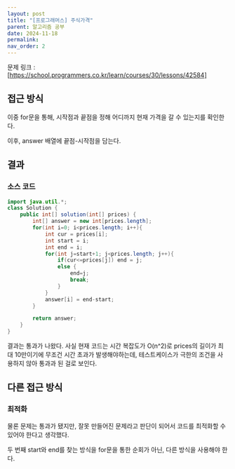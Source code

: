 ```yaml
---
layout: post
title: "[프로그래머스] 주식가격"
parent: 알고리즘 공부
date: 2024-11-18
permalink:
nav_order: 2
---
```


문제 링크 : [https://school.programmers.co.kr/learn/courses/30/lessons/42584]

## 접근 방식

이중 for문을 통해, 시작점과 끝점을 정해 어디까지 현재 가격을 갈 수 있는지를 확인한다.

이후, answer 배열에 끝점-시작점을 담는다.

## 결과

### 소스 코드

```java
import java.util.*;
class Solution {
    public int[] solution(int[] prices) {
        int[] answer = new int[prices.length];
        for(int i=0; i<prices.length; i++){
            int cur = prices[i];
            int start = i;
            int end = i;
            for(int j=start+1; j<prices.length; j++){
                if(cur<=prices[j]) end = j;
                else {
                    end=j;
                    break;
                }
            }
            answer[i] = end-start;
        }

        return answer;
    }
}
```

결과는 통과가 나왔다. 사실 현재 코드는 시간 복잡도가 O(n^2)로 prices의 길이가 최대 10만이기에 무조건 시간 초과가 발생해야하는데, 테스트케이스가 극한의 조건을 사용하지 않아 통과과 된 걸로 보인다.

## 다른 접근 방식

### 최적화

물론 문제는 통과가 됐지만, 잘못 만들어진 문제라고 판단이 되어서 코드를 최적화할 수 있어야 한다고 생각했다.

두 번째 start와 end를 찾는 방식을 for문을 통한 순회가 아닌, 다른 방식을 사용해야 한다.

[https://school.programmers.co.kr/learn/courses/30/lessons/42584]: https://school.programmers.co.kr/learn/courses/30/lessons/42584
